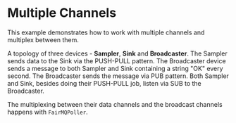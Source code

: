 Multiple Channels
=================

This example demonstrates how to work with multiple channels and multiplex between them.

A topology of three devices - **Sampler**, **Sink** and **Broadcaster**. The Sampler sends data to the Sink via the PUSH-PULL pattern. The Broadcaster device sends a message to both Sampler and Sink containing a string "OK" every second. The Broadcaster sends the message via PUB pattern. Both Sampler and Sink, besides doing their PUSH-PULL job, listen via SUB to the Broadcaster.

The multiplexing between their data channels and the broadcast channels happens with `FairMQPoller`.
